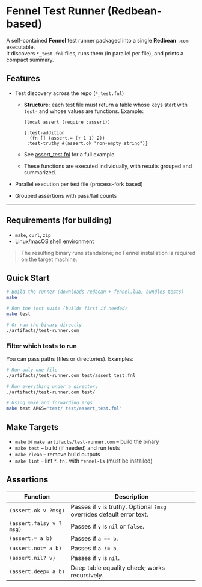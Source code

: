 # Fennel Test Runner (Redbean-based)

A self-contained **Fennel** test runner packaged into a single **Redbean** `.com` executable.  
It discovers `*_test.fnl` files, runs them (in parallel per file), and prints a compact summary.

## Features

* Test discovery across the repo (`*_test.fnl`)

  * **Structure:** each test file must return a table whose keys start with `test-` and whose values are functions.
    Example:

    ```fennel
    (local assert (require :assert))

    {:test-addition
      (fn [] (assert.= (+ 1 1) 2))
     :test-truthy #(assert.ok "non-empty string")}
    ```
  * See [assert_test.fnl](test/assert_test.fnl) for a full example.
  * These functions are executed individually, with results grouped and summarized.
* Parallel execution per test file (process-fork based)
* Grouped assertions with pass/fail counts

---

## Requirements (for building)
- `make`, `curl`, `zip`
- Linux/macOS shell environment

> The resulting binary runs standalone; no Fennel installation is required on the target machine.

## Quick Start

```sh
# Build the runner (downloads redbean + fennel.lua, bundles tests)
make

# Run the test suite (builds first if needed)
make test

# Or run the binary directly
./artifacts/test-runner.com
```

### Filter which tests to run
You can pass paths (files or directories). Examples:

```sh
# Run only one file
./artifacts/test-runner.com test/assert_test.fnl

# Run everything under a directory
./artifacts/test-runner.com test/

# Using make and forwarding args
make test ARGS="test/ test/assert_test.fnl"
```

## Make Targets

- `make` or `make artifacts/test-runner.com` – build the binary
- `make test` – build (if needed) and run tests
- `make clean` – remove build outputs
- `make lint` – lint `*.fnl` with `fennel-ls` (must be installed)

## Assertions

| Function                | Description |
|-------------------------|-------------|
| `(assert.ok v ?msg)`   | Passes if `v` is truthy. Optional `?msg` overrides default error text. |
| `(assert.falsy v ?msg)`| Passes if `v` is `nil` or `false`. |
| `(assert.= a b)`        | Passes if `a == b`. |
| `(assert.not= a b)`     | Passes if `a != b`. |
| `(assert.nil? v)`       | Passes if `v` is `nil`. |
| `(assert.deep= a b)`    | Deep table equality check; works recursively. |
